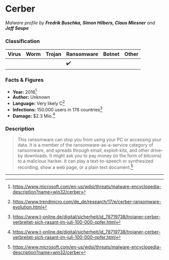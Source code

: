 # Cerber

_Malware profile by **Fredrik Buschka, Simon Hilbers, Claus Miesner** and **Jeff Saupe**_

### Classification

| Virus              | Worm               | Trojan             | Ransomware         | Botnet             | Other                                   |
|:-------------------|:-------------------|:-------------------|:-------------------|:-------------------|:----------------------------------------|
|  |  |  | :heavy_check_mark: |  |  |

### Facts & Figures

* **Year:** 2016[^2]
* **Author:** Unknown
* **Language:** Very likely C[^3]
* **Infections:** 150.000 users in 176 countries[^1]
* **Damage:** $2.3 Mio.[^1]

### Description

> This ransomware can stop you from using your PC or accessing your data. It is a member of the ransomware-as-a-service category of ransomware, and spreads through email, exploit-kits, and other drive-by downloads. It might ask you to pay money (in the form of bitcoins) to a malicious hacker. It can play a text-to-speech or synthesized recording, show a web page, or a plain text document.[^2]


---

[^1]: https://www.t-online.de/digital/sicherheit/id_78719738/trojaner-cerber-verbreitet-sich-rasant-im-juli-100-000-opfer.html

[^2]: https://www.microsoft.com/en-us/wdsi/threats/malware-encyclopedia-description?name=win32/cerber

[^3]: https://www.trendmicro.com/de_de/research/17/e/cerber-ransomware-evolution.html

